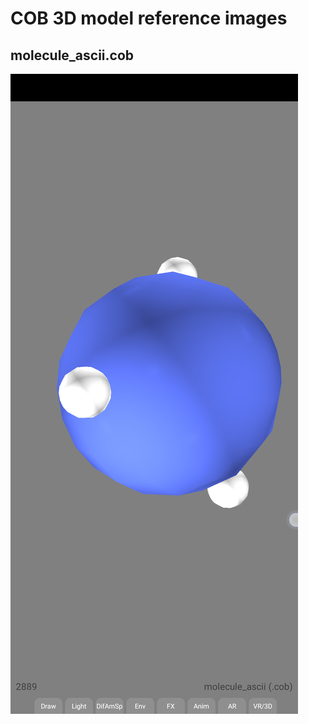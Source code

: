 # COB 3D model reference images

## molecule_ascii.cob
![molecule_ascii.cob](screenshots/molecule_ascii_cob.png)
